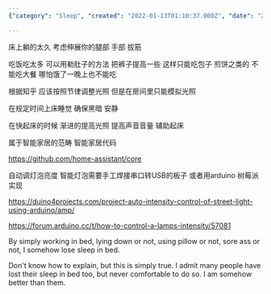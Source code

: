 ```yaml
---
{"category": "Sleep", "created": "2022-01-13T01:10:37.000Z", "date": "2022-01-13 01:10:37", "description": "This article offers insights into treating insomnia by recommending various methods, including stretching exercises, adjusting diet, and maintaining a consistent sleep schedule. Additionally, it suggests using smart home technology to simulate natural light rhythms for waking up. The text also provides information on how to control lamp intensity with Arduino.", "modified": "2022-08-18T16:26:21.858Z", "tags": ["health", "life style", "work style"], "title": "Sleepless In Bed 失眠治疗法"}

---
```


床上躺的太久 考虑伸展你的腿部 手部 拔筋

吃饭吃太多 可以用勒肚子的方法 把裤子提高一些 这样只能吃包子 煎饼之类的 不能吃大餐 哪怕饿了一晚上也不能吃

根据知乎 应该按照节律调整光照 但是在房间里只能模拟光照

在规定时间上床睡觉 确保黑暗 安静

在快起床的时候 渐进的提高光照 提高声音音量 辅助起床

属于智能家居的范畴 智能家居代码

https://github.com/home-assistant/core

自动调灯泡亮度 智能灯泡需要手工焊接串口转USB的板子 或者用arduino 树莓派实现

https://duino4projects.com/project-auto-intensity-control-of-street-light-using-arduino/amp/

https://forum.arduino.cc/t/how-to-control-a-lamps-intensity/57081

By simply working in bed, lying down or not, using pillow or not, sore ass or not, I somehow lose sleep in bed.

Don't know how to explain, but this is simply true. I admit many people have lost their sleep in bed too, but never comfortable to do so. I am somehow better than them.
